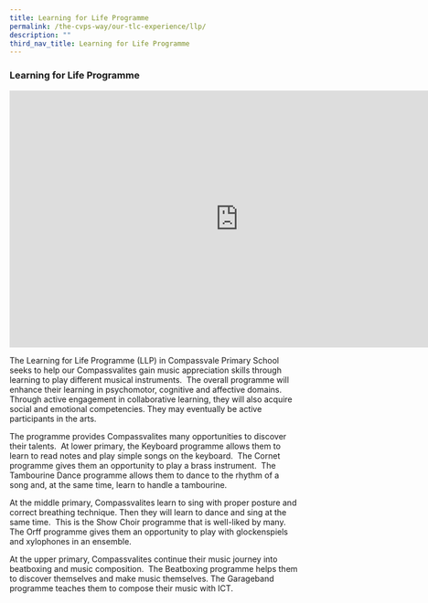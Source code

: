 ```yaml
---
title: Learning for Life Programme
permalink: /the-cvps-way/our-tlc-experience/llp/
description: ""
third_nav_title: Learning for Life Programme
---
```

### **Learning for Life Programme**

<iframe allowfullscreen="true" height="450" width="800" frameborder="0" src="https://docs.google.com/presentation/d/e/2PACX-1vSUobzocOyiQCp4QDc16LhrOqSLedGB_ZthLtkxGDnHUxI9y6Xh7BtCGbeaAhiOI_WSIvqJIo1cr706/embed?start=false&amp;loop=false&amp;delayms=3000"></iframe>

The Learning for Life Programme (LLP) in Compassvale Primary School seeks to help our Compassvalites gain music appreciation skills through learning to play different musical instruments.&nbsp; The overall programme will enhance their learning in psychomotor, cognitive and affective domains.&nbsp; Through active engagement in collaborative learning, they will also acquire social and emotional competencies. They may eventually be active participants in the arts.  
  
The programme provides Compassvalites many opportunities to discover their talents.&nbsp; At lower primary, the Keyboard programme allows them to learn to read notes and play simple songs on the keyboard.&nbsp; The Cornet programme gives them an opportunity to play a brass instrument.&nbsp; The Tambourine Dance programme allows them to dance to the rhythm of a song and, at the same time, learn to handle a tambourine.  

At the middle primary, Compassvalites learn to sing with proper posture and correct breathing technique. Then they will learn to dance and sing at the same time.&nbsp; This is the Show Choir programme that is well-liked by many.&nbsp; The Orff programme gives them an opportunity to play with glockenspiels and xylophones in an ensemble.

At the upper primary, Compassvalites continue their music journey into beatboxing and music composition.&nbsp; The Beatboxing programme helps them to discover themselves and make music themselves. The Garageband programme teaches them to compose their music with ICT.